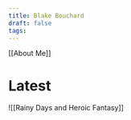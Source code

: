 ```yaml
---
title: Blake Bouchard
draft: false
tags:
---
```

[[About Me]]
# Latest
![[Rainy Days and Heroic Fantasy]]